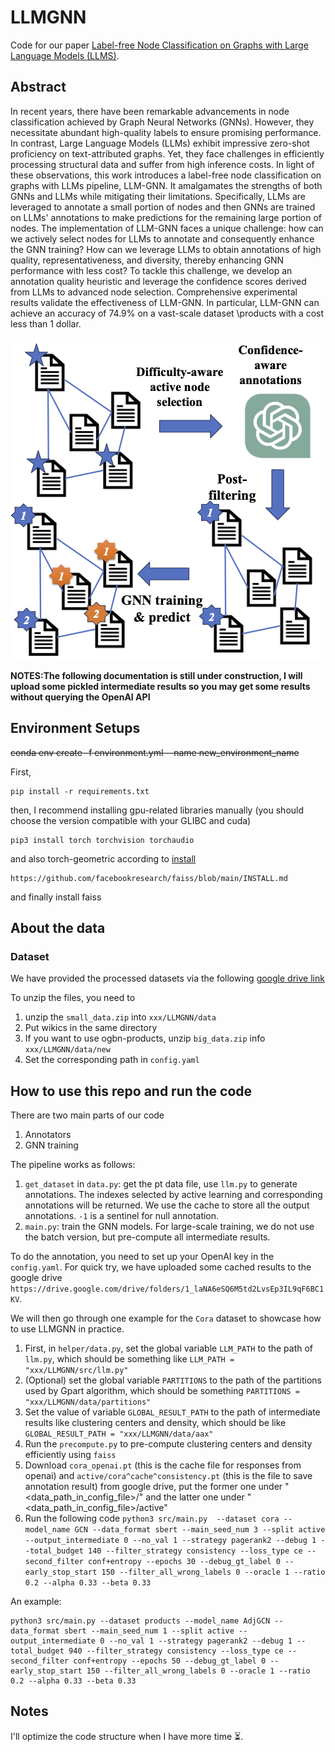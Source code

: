 # LLMGNN

Code for our paper [Label-free Node Classification on Graphs with Large Language Models (LLMS)](https://arxiv.org/abs/2310.04668). 

## Abstract
In recent years, there have been remarkable advancements in node classification achieved by Graph Neural Networks (GNNs). However, they necessitate abundant high-quality labels to ensure promising performance. In contrast, Large Language Models (LLMs) exhibit impressive zero-shot proficiency on text-attributed graphs. Yet, they face challenges in efficiently processing structural data and suffer from high inference costs. In light of these observations, this work introduces a label-free node classification on graphs with LLMs pipeline, LLM-GNN. It amalgamates the strengths of both GNNs and LLMs while mitigating their limitations. Specifically, LLMs are leveraged to annotate a small portion of nodes and then GNNs are trained on LLMs' annotations to make predictions for the remaining large portion of nodes. The implementation of LLM-GNN faces a unique challenge: how can we actively select nodes for LLMs to annotate and consequently enhance the GNN training? How can we leverage LLMs to obtain annotations of high quality, representativeness, and diversity, thereby enhancing GNN performance with less cost? To tackle this challenge, we develop an annotation quality heuristic and leverage the confidence scores derived from LLMs to advanced node selection. Comprehensive experimental results validate the effectiveness of LLM-GNN. In particular, LLM-GNN can achieve an accuracy of 74.9% on a vast-scale dataset \products with a cost less than 1 dollar.

![Pipeline demo](./imgs/pipeline.png)


**NOTES:The following documentation is still under construction, I will upload some pickled intermediate results so you may get some results without querying the OpenAI API**

## Environment Setups

~~conda env create -f environment.yml --name new_environment_name~~

First,
```
pip install -r requirements.txt
```
then, I recommend installing gpu-related libraries manually (you should choose the version compatible with your GLIBC and cuda)
```
pip3 install torch torchvision torchaudio
```
and also torch-geometric according to [install](https://pytorch-geometric.readthedocs.io/en/latest/install/installation.html)
```
https://github.com/facebookresearch/faiss/blob/main/INSTALL.md
```
and finally install faiss



## About the data
### Dataset 
We have provided the processed datasets via the following [google drive link](https://drive.google.com/drive/folders/1_laNA6eSQ6M5td2LvsEp3IL9qF6BC1KV?usp=sharing)

To unzip the files, you need to
1. unzip the `small_data.zip` into `xxx/LLMGNN/data`
2. Put wikics in the same directory
3. If you want to use ogbn-products, unzip `big_data.zip` info `xxx/LLMGNN/data/new`
4. Set the corresponding path in `config.yaml`


## How to use this repo and run the code

There are two main parts of our code
1. Annotators
2. GNN training

The pipeline works as follows: 
1. `get_dataset` in `data.py`: get the pt data file, use `llm.py` to generate annotations. The indexes selected by active learning and corresponding annotations will be returned. We use the cache to store all the output annotations. `-1` is a sentinel for null annotation. 
2. `main.py`: train the GNN models. For large-scale training, we do not use the batch version, but pre-compute all intermediate results. 

To do the annotation, you need to set up your OpenAI key in the `config.yaml`. For quick try, we have uploaded some cached results to the google drive `https://drive.google.com/drive/folders/1_laNA6eSQ6M5td2LvsEp3IL9qF6BC1KV`. 

We will then go through one example for the `Cora` dataset to showcase how to use LLMGNN in practice. 

1. First, in `helper/data.py`, set the global variable `LLM_PATH` to the path of `llm.py`, which should be something like `LLM_PATH = "xxx/LLMGNN/src/llm.py"`
2. (Optional) set the global variable `PARTITIONS` to the path of the partitions used by Gpart algorithm, which should be something `PARTITIONS = "xxx/LLMGNN/data/partitions"`
3. Set the value of variable `GLOBAL_RESULT_PATH` to the path of intermediate results like clustering centers and density, which should be like `GLOBAL_RESULT_PATH = "xxx/LLMGNN/data/aax"`
4. Run the `precompute.py` to pre-compute clustering centers and density efficiently using `faiss`
5. Download `cora_openai.pt` (this is the cache file for responses from openai) and `active/cora^cache^consistency.pt` (this is the file to save annotation result) from google drive, put the former one under "\<data_path_in_config_file\>/" and the latter one under "\<data_path_in_config_file\>/active"
6. Run the following code `python3 src/main.py  --dataset cora --model_name GCN --data_format sbert --main_seed_num 3 --split active --output_intermediate 0 --no_val 1 --strategy pagerank2 --debug 1 --total_budget 140 --filter_strategy consistency --loss_type ce --second_filter conf+entropy --epochs 30 --debug_gt_label 0 --early_stop_start 150 --filter_all_wrong_labels 0 --oracle 1 --ratio 0.2 --alpha 0.33 --beta 0.33`


An example: 
```
python3 src/main.py --dataset products --model_name AdjGCN --data_format sbert --main_seed_num 1 --split active --output_intermediate 0 --no_val 1 --strategy pagerank2 --debug 1 --total_budget 940 --filter_strategy consistency --loss_type ce --second_filter conf+entropy --epochs 50 --debug_gt_label 0 --early_stop_start 150 --filter_all_wrong_labels 0 --oracle 1 --ratio 0.2 --alpha 0.33 --beta 0.33
```



## Notes
I'll optimize the code structure when I have more time ⏳.
